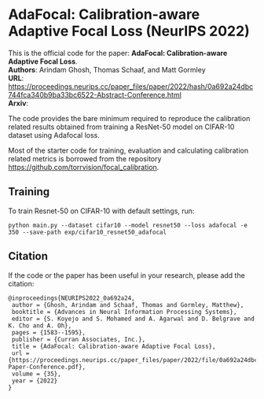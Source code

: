 # AdaFocal: Calibration-aware Adaptive Focal Loss (NeurIPS 2022)
This is the official code for the paper: **AdaFocal: Calibration-aware Adaptive Focal Loss**. <br />
**Authors**: Arindam Ghosh, Thomas Schaaf, and Matt Gormley <br />
**URL**: https://proceedings.neurips.cc/paper_files/paper/2022/hash/0a692a24dbc744fca340b9ba33bc6522-Abstract-Conference.html <br />
**Arxiv**: 

The code provides the bare minimum required to reproduce the calibration related results obtained from training a ResNet-50 model on CIFAR-10 dataset using Adafocal loss. <br />

Most of the starter code for training, evaluation and calculating calibration related metrics is borrowed from the repository https://github.com/torrvision/focal_calibration.

## Training
To train Resnet-50 on CIFAR-10 with default settings, run:
```train
python main.py --dataset cifar10 --model resnet50 --loss adafocal -e 350 --save-path exp/cifar10_resnet50_adafocal
```

## Citation
If the code or the paper has been useful in your research, please add the citation:
```citation
@inproceedings{NEURIPS2022_0a692a24,
 author = {Ghosh, Arindam and Schaaf, Thomas and Gormley, Matthew},
 booktitle = {Advances in Neural Information Processing Systems},
 editor = {S. Koyejo and S. Mohamed and A. Agarwal and D. Belgrave and K. Cho and A. Oh},
 pages = {1583--1595},
 publisher = {Curran Associates, Inc.},
 title = {AdaFocal: Calibration-aware Adaptive Focal Loss},
 url = {https://proceedings.neurips.cc/paper_files/paper/2022/file/0a692a24dbc744fca340b9ba33bc6522-Paper-Conference.pdf},
 volume = {35},
 year = {2022}
}
```
